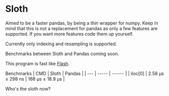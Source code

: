 # Sloth

Aimed to be a faster pandas, by being a *thin* wrapper for numpy. Keep in mind that this is not a replacement for pandas as only a few features are supported. If you want more features code them up yourself.

Currently only indexing and resampling is supported.

Benchmarks between Sloth and Pandas coming soon.

This program is fast like [Flash](https://www.youtube.com/watch?v=dM-li2Cn5Pw).

Benchmarks
| CMD | Sloth | Pandas |
| --- | ----- | ------ |
| iloc[0] | 2.58 µs ± 298 ns | 168 µs ± 18.9 µs |

Who's the sloth now?
